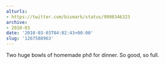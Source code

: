 ```yaml
---
alturls:
- https://twitter.com/bismark/status/9908346323
archive:
- 2010-03
date: '2010-03-03T04:02:43+00:00'
slug: '1267588963'
---
```


Two huge bowls of homemade phở for dinner. So good, so full.

